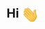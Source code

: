 # Hi <img src = "https://github.com/ajitirto/ajitirto/blob/main/wavehand.gif" width = "40" align="center">
